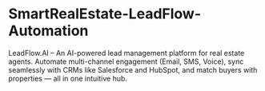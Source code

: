 # SmartRealEstate-LeadFlow-Automation
LeadFlow.AI – An AI-powered lead management platform for real estate agents. Automate multi-channel engagement (Email, SMS, Voice), sync seamlessly with CRMs like Salesforce and HubSpot, and match buyers with properties — all in one intuitive hub.
